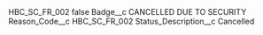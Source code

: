 <?xml version="1.0" encoding="UTF-8"?>
<CustomMetadata xmlns="http://soap.sforce.com/2006/04/metadata" xmlns:xsi="http://www.w3.org/2001/XMLSchema-instance" xmlns:xsd="http://www.w3.org/2001/XMLSchema">
    <label>HBC_SC_FR_002</label>
    <protected>false</protected>
    <values>
        <field>Badge__c</field>
        <value xsi:type="xsd:string">CANCELLED DUE TO SECURITY</value>
    </values>
    <values>
        <field>Reason_Code__c</field>
        <value xsi:type="xsd:string">HBC_SC_FR_002</value>
    </values>
    <values>
        <field>Status_Description__c</field>
        <value xsi:type="xsd:string">Cancelled</value>
    </values>
</CustomMetadata>
